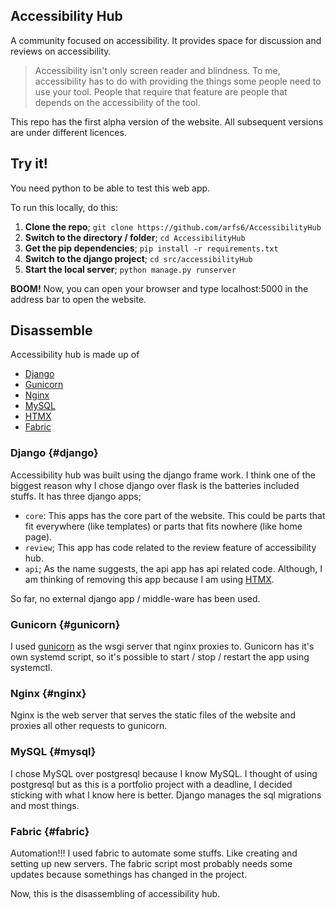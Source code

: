 ## Accessibility Hub

A community focused on accessibility. It provides space for discussion and reviews on accessibility.

> Accessibility isn't only screen reader and blindness. To me, accessibility has to do with providing the things some people need to use your tool. People that require that feature are people that depends on the accessibility of the tool.

This repo has the first alpha version of the website. All subsequent versions are under different licences.

## Try it!

You need python to be able to test this web app.

To run this locally, do this:

1. **Clone the repo**; `git clone https://github.com/arfs6/AccessibilityHub`
2. **Switch to the directory / folder**; `cd AccessibilityHub`
3. **Get the pip dependencies**; `pip install -r requirements.txt`
4. **Switch to the django project**; `cd src/accessibilityHub`
5. **Start the local server**; `python manage.py runserver`

**BOOM!** Now, you can open your browser and type localhost:5000 in the address bar to open the website.

## Disassemble

Accessibility hub is made up of

- [Django](django)
- [Gunicorn](#gunicorn)
- [Nginx](#nginx)
- [MySQL](#mysql)
- [HTMX](#htmx)
- [Fabric](#fabric)

### Django {#django}

Accessibility hub was built using the django frame work. I think one of the biggest reason why I chose django over flask is the batteries included stuffs. It has three django apps;

- `core`: This apps has the core part of the website. This could be parts that fit everywhere (like templates) or parts that fits nowhere (like home page).
- `review`; This app has code related to the review feature of accessibility hub.
- `api`; As the name suggests, the api app has api related code. Although, I am thinking of removing this app because I am using [HTMX](#htmx).

So far, no external django app / middle-ware has been used.

### Gunicorn {#gunicorn}

I used [gunicorn]() as the wsgi server that nginx proxies to. Gunicorn has it's own systemd script, so it's possible to start / stop / restart the app using systemctl.

### Nginx {#nginx}

Nginx is the web server that serves the static files of the website and proxies all other requests to gunicorn.

### MySQL {#mysql}

I chose MySQL over postgresql because I know MySQL. I thought of using postgresql but as this is a portfolio project with a deadline, I decided sticking with what I know here is better. Django manages the sql migrations and most things.

### Fabric {#fabric}

Automation!!! I used fabric to automate some stuffs. Like creating and setting up new servers. The fabric script most probably needs some updates because somethings has changed in the project.

Now, this is the disassembling of accessibility hub.
